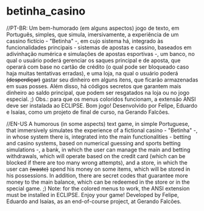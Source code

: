 # betinha_casino
//PT-BR:
Um bem-humorado (em alguns aspectos) jogo de texto, em Português, simples, que simula, imersivamente, a experiência de um cassino fictício - "Betinha" -, em cujo sistema há, integrado às funcionalidades principais - sistemas de apostas e cassino, baseados em adivinhação numérica e simulações de apostas esportivas -, um banco, no qual o usuário poderá gerenciar os saques principal e de aposta, que operará com base no cartão de crédito (o qual pode ser bloqueado caso haja muitas tentativas erradas), e uma loja, na qual o usuário poderá ~~(desperdiçar)~~ gastar seu dinheiro em alguns itens, que ficarão armazenadas em suas posses. Além disso, há códigos secretos que garantem mais dinheiro ao saldo principal, que podem ser resgatados na loja ou no jogo especial. ;)
Obs.: para que os menus coloridos funcionam, a extensão ANSI deve ser instalada ao ECLIPSE.
Bom jogo!
Desenvolvido por Felipe, Eduardo e Isaías, como um projeto de final de curso, na Gerando Falcões.

//EN-US
A humorous (in some aspects) text game, in simple Portuguese, that immersively simulates the experience of a fictional casino - "Betinha" -, in whose system there is, integrated into the main functionalities - betting and casino systems, based on numerical guessing and sports betting simulations -, a bank, in which the user can manage the main and betting withdrawals, which will operate based on the credit card (which can be blocked if there are too many wrong attempts), and a store, in which the user can ~~(waste)~~ spend his money on some items, which will be stored in his possessions. In addition, there are secret codes that guarantee more money to the main balance, which can be redeemed in the store or in the special game. ;)
Note: for the colored menus to work, the ANSI extension must be installed in ECLIPSE.
Enjoy your game!
Developed by Felipe, Eduardo and Isaías, as an end-of-course project, at Gerando Falcões.

